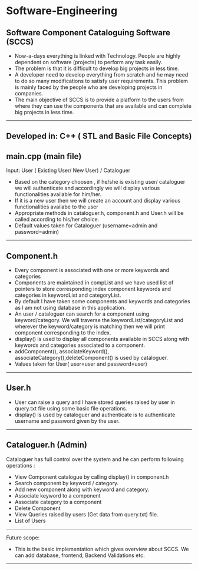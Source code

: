 # Software-Engineering
Software Component Cataloguing Software (SCCS)
----------------------------------------------------------
- Now-a-days everything is linked with Technology. People are highly dependent on software (projects) to perform any task easily. 
- The problem is that it is difficult to develop big projects in less time.
- A developer need to develop everything from scratch and he may need to do so many modifications to satisfy user requirements. This problem is mainly faced by the people who are developing projects in companies.
- The main objective of SCCS is to provide a platform to the users from where they can use the components that are available and can complete big projects in less time.
--------------------------------------------------------------------
Developed in: C++ ( STL and Basic File Concepts)
------------------------------------------------------------
main.cpp (main file)
------------------------------------------------------------
Input: User ( Existing User/ New User) / Cataloguer 
- Based on the category choosen , if he/she is existing user/ cataloguer we will authenticate and accordingly we will display various functionalities available for him/her.
- If it is a new user then we will create an account and display various functionalities availabe to the user
- Appropriate methods in cataloguer.h, component.h and User.h will be called according to his/her choice.
- Default values taken for Cataloguer (username=admin and password=admin)
-------------------------------------------------------------
Component.h
-------------------------------------------------------------
- Every component is associated with one or more keywords and categories
- Components are maintained in compList and we have used list of pointers to store corresponding index component keywords and categories in keywordList and categoryList.
- By default I have taken some components and keywords and categories as I am not using database in this application.
- An user / cataloguer can search for a component using keyword/category. We will traverse the keywordList/categoryList and wherever the keyword/category is matching then we will print component corresponding to the index.
- display() is used to display all components available in SCCS along with keywords and categories associated to a component.
- addComponent(), associateKeyword(), associateCategory(),deleteComponent() is used by cataloguer.
- Values taken for User( user=user and password=user)
--------------------------------------------------------------
User.h
--------------------------------------------------------------
- User can raise a query and I have stored queries raised by user in query.txt file using some basic file operations.
- display() is used by cataloguer and authenticate is to authenticate username and password given by the user.
--------------------------------------------------------------
Cataloguer.h (Admin) 
--------------------------------------------------------------
Cataloguer has full control over the system and he can perform following operations :
- View Component catalogue by calling display() in component.h
- Search component by keyword / category.
- Add new component along with keyword and category.
- Associate keyword to a component
- Associate category to a component
- Delete Component 
- View Queries raised by users (Get data from query.txt) file.
- List of Users
------------------------------------------------------------------------
Future scope: 
- This is the basic implementation which gives overview about SCCS. We can add database, frontend, Backend Validations etc.
------------------------------------------------------------------------

